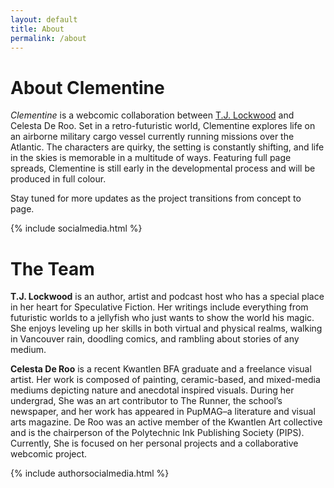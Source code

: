 ```yaml
---
layout: default
title: About
permalink: /about
---
```

# About Clementine

*Clementine* is a webcomic collaboration between [T.J. Lockwood](https://www.tjlockwood.com) and Celesta De Roo. Set in a retro-futuristic world, Clementine explores life on an airborne military cargo vessel currently running missions over the Atlantic. The characters are quirky, the setting is constantly shifting, and life in the skies is memorable in a multitude of ways. Featuring full page spreads, Clementine is still early in the developmental process and will be produced in full colour.

Stay tuned for more updates as the project transitions from concept to page.

{% include socialmedia.html %}

# The Team

**T.J. Lockwood** is an author, artist and podcast host who has a special place in her heart for Speculative Fiction. Her writings include everything from futuristic worlds to a jellyfish who just wants to show the world his magic. She enjoys leveling up her skills in both virtual and physical realms, walking in Vancouver rain, doodling comics, and rambling about stories of any medium.

**Celesta De Roo** is a recent Kwantlen BFA graduate and a freelance visual artist. Her work is composed of painting, ceramic-based, and mixed-media mediums depicting nature and anecdotal inspired visuals. During her undergrad, She was an art contributor to The Runner, the school’s newspaper, and her work has appeared in PupMAG–a literature and visual arts magazine. De Roo was an active member of the Kwantlen Art collective and is the chairperson of the Polytechnic Ink Publishing Society (PIPS). Currently, She is focused on her personal projects and a collaborative webcomic project.

{% include authorsocialmedia.html %}
